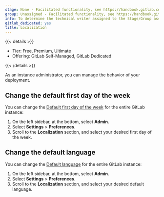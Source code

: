 ```yaml
---
stage: None - Facilitated functionality, see https://handbook.gitlab.com/handbook/product/categories/#facilitated-functionality
group: Unassigned - Facilitated functionality, see https://handbook.gitlab.com/handbook/product/categories/#facilitated-functionality
info: To determine the technical writer assigned to the Stage/Group associated with this page, see https://handbook.gitlab.com/handbook/product/ux/technical-writing/#assignments
gitlab_dedicated: yes
title: Localization
---
```


{{< details >}}

- Tier: Free, Premium, Ultimate
- Offering: GitLab Self-Managed, GitLab Dedicated

{{< /details >}}

As an instance administrator, you can manage the behavior of your
deployment.

## Change the default first day of the week

You can change the [Default first day of the week](../../user/profile/preferences.md)
for the entire GitLab instance:

1. On the left sidebar, at the bottom, select **Admin**.
1. Select **Settings** > **Preferences**.
1. Scroll to the **Localization** section, and select your desired first day of the week.

## Change the default language

You can change the [Default language](../../user/profile/preferences.md)
for the entire GitLab instance:

1. On the left sidebar, at the bottom, select **Admin**.
1. Select **Settings** > **Preferences**.
1. Scroll to the **Localization** section, and select your desired default language.
